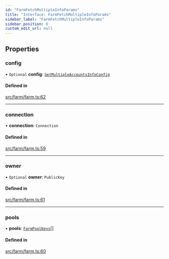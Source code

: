 ```yaml
---
id: "FarmFetchMultipleInfoParams"
title: "Interface: FarmFetchMultipleInfoParams"
sidebar_label: "FarmFetchMultipleInfoParams"
sidebar_position: 0
custom_edit_url: null
---
```


## Properties

### config

• `Optional` **config**: [`GetMultipleAccountsInfoConfig`](GetMultipleAccountsInfoConfig.md)

#### Defined in

[src/farm/farm.ts:62](https://github.com/alpha-defi/raydium-sdk/blob/4217474/src/farm/farm.ts#L62)

___

### connection

• **connection**: `Connection`

#### Defined in

[src/farm/farm.ts:59](https://github.com/alpha-defi/raydium-sdk/blob/4217474/src/farm/farm.ts#L59)

___

### owner

• `Optional` **owner**: `PublicKey`

#### Defined in

[src/farm/farm.ts:61](https://github.com/alpha-defi/raydium-sdk/blob/4217474/src/farm/farm.ts#L61)

___

### pools

• **pools**: [`FarmPoolKeys`](../modules.md#farmpoolkeys)[]

#### Defined in

[src/farm/farm.ts:60](https://github.com/alpha-defi/raydium-sdk/blob/4217474/src/farm/farm.ts#L60)
